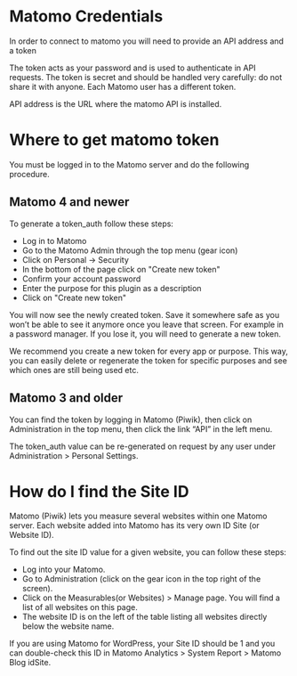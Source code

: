# Matomo Credentials

In order to connect to matomo you will need to provide an API address and a token

The token acts as your password and is used to authenticate in API requests. The token is secret and should be handled
very carefully: do not share it with anyone. Each Matomo user has a different token.

API address is the URL where the matomo API is installed.

# Where to get matomo token

You must be logged in to the Matomo server and do the following procedure.

## Matomo 4 and newer

To generate a token_auth follow these steps:

* Log in to Matomo
* Go to the Matomo Admin through the top menu (gear icon)
* Click on Personal -> Security
* In the bottom of the page click on "Create new token"
* Confirm your account password
* Enter the purpose for this plugin as a description
* Click on "Create new token"

You will now see the newly created token. Save it somewhere safe as you won’t be able to see it anymore once you leave
that screen. For example in a password manager. If you lose it, you will need to generate a new token.

We recommend you create a new token for every app or purpose. This way, you can easily delete or regenerate the token
for specific purposes and see which ones are still being used etc.

## Matomo 3 and older

You can find the token by logging in Matomo (Piwik), then click on Administration in the top menu, then click the link
“API” in the left menu.

The token_auth value can be re-generated on request by any user under Administration > Personal Settings.

# How do I find the Site ID

Matomo (Piwik) lets you measure several websites within one Matomo server. Each website added into Matomo has its very
own ID Site (or Website ID).

To find out the site ID value for a given website, you can follow these steps:

* Log into your Matomo.
* Go to Administration (click on the gear icon in the top right of the screen).
* Click on the Measurables(or Websites) > Manage page. You will find a list of all websites on this page.
* The website ID is on the left of the table listing all websites directly below the website name.

If you are using Matomo for WordPress, your Site ID should be 1 and you can double-check this ID in Matomo Analytics >
System Report > Matomo Blog idSite.

